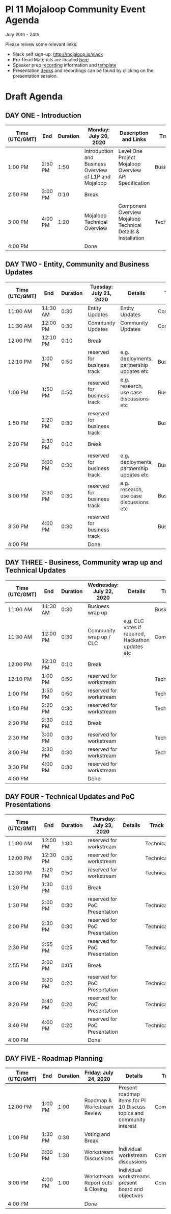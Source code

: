# **PI 11 Mojaloop Community Event Agenda**
July 20th - 24th 

Please reivew some relevant links:
* Slack self sign-up: http://mojaloop.io/slack
* Pre-Read Materials are located [here](./Pre-Read)
* Speaker prep [recording](https://zoom.us/rec/share/3Ox3EI31zU9LW6fd2h34VLJ-EJzGaaa8g3UX_PMFmR7n-NIHptOrBWwVDlYDKWXX) information and [template](./Pre_Read/Mojaloop%20PPT%20TEMPLATE.pptx)  
* Presentation [decks](./Presentations) and recordings can be found by clicking on the presentation session.

# Draft Agenda
## DAY ONE - Introduction
| Time (UTC/GMT) | End      | Duration | Monday: July 20, 2020                                  | Description and Links                                                 | Track     | Speaker  |
| -------------- | -------- | -------- | ------------------------------------------------------ | --------------------------------------------------------------------- | --------- | -------- |
| 1:00 PM        | 2:50 PM  | 1:50     | Introduction and Business Overview of L1P and Mojaloop | Level One Project Mojaloop Overview API Specification                 | Business  |          |
| 2:50 PM        | 3:00 PM  | 0:10     | Break                                                  |
| 3:00 PM        | 4:00 PM  | 1:20     | Mojaloop Technical Overview                            | Component Overview Mojaloop Technical Details & Installation          | Technical |          |
| 4:00 PM        |          |          | Done                                                   |                                                                       |           |          |

## DAY TWO - Entity, Community and Business Updates
| Time (UTC/GMT) | End      | Duration | Tuesday: July 21, 2020                                 | Details                                                               | Track     | Speakers |
| -------------- | -------- | -------- | ------------------------------------------------------ | --------------------------------------------------------------------- | --------- | -------- |
| 11:00 AM       | 11:30 AM | 0:30     | Entity Updates                                         | Entity Updates                                                        | Community |          |
| 11:30 AM       | 12:00 PM | 0:30     | Community Updates                                      | Community Updates                                                     | Community |          |
| 12:00 PM       | 12:10 PM | 0:10     | Break                                                  |
| 12:10 PM       | 1:00 PM  | 0:50     | reserved for business track                            | e.g. deployments, partnership updates etc                             | Business  |          |
| 1:00 PM        | 1:50 PM  | 0:50     | reserved for business track                            | e.g. research, use case discussions etc                               | Business  |          |
| 1:50 PM        | 2:20 PM  | 0:30     | reserved for business track                            |                                                                       | Business  |          |
| 2:20 PM        | 2:30 PM  | 0:10     | Break                                                  |
| 2:30 PM        | 3:00 PM  | 0:30     | reserved for business track                            | e.g. deployments, partnership updates etc                             | Business  |          |
| 3:00 PM        | 3:30 PM  | 0:30     | reserved for business track                            | e.g. research, use case discussions etc                               | Business  |          |
| 3:30 PM        | 4:00 PM  | 0:30     | reserved for business track                            |                                                                       | Business  |          |
| 4:00 PM        |          |          | Done                                                   |                                                                       |           |          |

## DAY THREE - Business, Community wrap up and Technical Updates
| Time (UTC/GMT) | End      | Duration | Wednesday: July 22, 2020                                 | Details                                                               | Track     | Speakers |
| -------------- | -------- | -------- | ------------------------------------------------------ | --------------------------------------------------------------------- | --------- | -------- |
| 11:00 AM       | 11:30 AM | 0:30     | Business wrap up                                       |                                                                       | Business  |          |
| 11:30 AM       | 12:00 PM | 0:30     | Community wrap up / CLC                                | e.g. CLC votes if required, Hackathon updates etc                     | Community |          |
| 12:00 PM       | 12:10 PM | 0:10     | Break                                                  |
| 12:10 PM       | 1:00 PM  | 0:50     | reserved for workstream                                |                                                                       | Technical |          |
| 1:00 PM        | 1:50 PM  | 0:50     | reserved for workstream                                |                                                                       | Technical |          |
| 1:50 PM        | 2:20 PM  | 0:30     | reserved for workstream                                |                                                                       | Technical |          |
| 2:20 PM        | 2:30 PM  | 0:10     | Break                                                  |
| 2:30 PM        | 3:00 PM  | 0:30     | reserved for workstream                                |                                                                       | Technical |          |
| 3:00 PM        | 3:30 PM  | 0:30     | reserved for workstream                                |                                                                       | Technical |          |
| 3:30 PM        | 4:00 PM  | 0:30     | reserved for workstream                                |                                                                       |           |          |
| 4:00 PM        |          |          | Done                                                   |                                                                       |           |          |

## DAY FOUR - Technical Updates and PoC Presentations
| Time (UTC/GMT) | End      | Duration | Thursday: July 23, 2020                                 | Details                                                               | Track     | Speakers |
| -------------- | -------- | -------- | ------------------------------------------------------ | --------------------------------------------------------------------- | --------- | -------- |
| 11:00 AM       | 12:00 PM | 1:00     | reserved for workstream                                |                                                                       | Technical |          |
| 12:00 PM       | 12:30 PM | 0:30     | reserved for workstream                                |                                                                       | Technical |          |
| 12:30 PM       | 1:20 PM  | 0:50     | reserved for workstream                                |                                                                       | Technical |          |
| 1:20 PM        | 1:30 PM  | 0:10     | Break                                                  |
| 1:30 PM        | 2:00 PM  | 0:30     | reserved for PoC Presentation                          |                                                                       | Technical |          |
| 2:00 PM        | 2:30 PM  | 0:30     | reserved for PoC Presentation                          |                                                                       | Technical |          |
| 2:30 PM        | 2:55 PM  | 0:25     | reserved for PoC Presentation                          |                                                                       | Technical |          |
| 2:55 PM        | 3:00 PM  | 0:05     | Break                                                  |
| 3:00 PM        | 3:20 PM  | 0:20     | reserved for PoC Presentation                          |                                                                       | Technical |          |
| 3:20 PM        | 3:40 PM  | 0:20     | reserved for PoC Presentation                          |                                                                       | Technical |          |
| 3:40 PM        | 4:00 PM  | 0:20     | reserved for PoC Presentation                          |                                                                       | Technical |          |
| 4:00 PM        |          |          | Done                                                   |                                                                       |           |          |

## DAY FIVE - Roadmap Planning
| Time (UTC/GMT) | End      | Duration | Friday: July 24, 2020                                 | Details                                                               | Track     | Speakers |
| -------------- | -------- | -------- | ------------------------------------------------------ | --------------------------------------------------------------------- | --------- | -------- |
| 12:00 PM       | 1:00 PM  | 1:00     | Roadmap & Workstream Review                            | Present roadmap items for PI 10 Discuss topics and community interest | Community |          |
| 1:00 PM        | 1:30 PM  | 0:30     | Voting and Break                                       |
| 1:30 PM        | 3:00 PM  | 1:30     | Workstream Discussions                                 | Individual workstream discussions                                     | Community |          |
| 3:00 PM        | 4:00 PM  | 1:00     | Workstream Report outs & Closing                       | Individual workstreams present board and objectives                   | Community |          |
| 4:00 PM        |          |          | Done     
